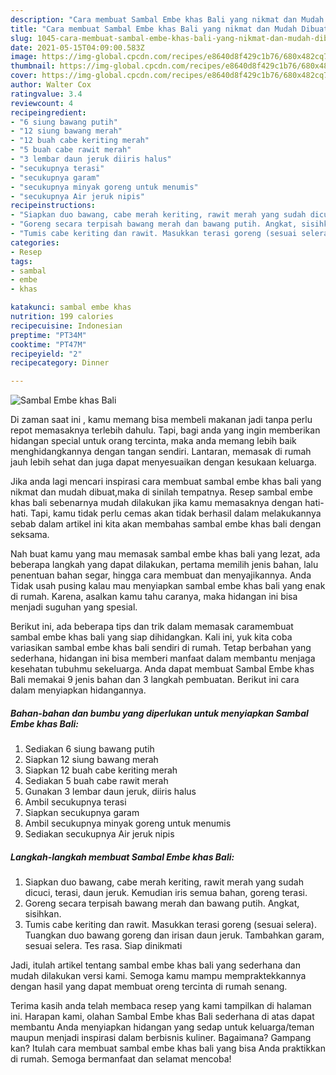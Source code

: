 ```yaml
---
description: "Cara membuat Sambal Embe khas Bali yang nikmat dan Mudah Dibuat"
title: "Cara membuat Sambal Embe khas Bali yang nikmat dan Mudah Dibuat"
slug: 1045-cara-membuat-sambal-embe-khas-bali-yang-nikmat-dan-mudah-dibuat
date: 2021-05-15T04:09:00.583Z
image: https://img-global.cpcdn.com/recipes/e8640d8f429c1b76/680x482cq70/sambal-embe-khas-bali-foto-resep-utama.jpg
thumbnail: https://img-global.cpcdn.com/recipes/e8640d8f429c1b76/680x482cq70/sambal-embe-khas-bali-foto-resep-utama.jpg
cover: https://img-global.cpcdn.com/recipes/e8640d8f429c1b76/680x482cq70/sambal-embe-khas-bali-foto-resep-utama.jpg
author: Walter Cox
ratingvalue: 3.4
reviewcount: 4
recipeingredient:
- "6 siung bawang putih"
- "12 siung bawang merah"
- "12 buah cabe keriting merah"
- "5 buah cabe rawit merah"
- "3 lembar daun jeruk diiris halus"
- "secukupnya terasi"
- "secukupnya garam"
- "secukupnya minyak goreng untuk menumis"
- "secukupnya Air jeruk nipis"
recipeinstructions:
- "Siapkan duo bawang, cabe merah keriting, rawit merah yang sudah dicuci, terasi, daun jeruk. Kemudian iris semua bahan, goreng terasi."
- "Goreng secara terpisah bawang merah dan bawang putih. Angkat, sisihkan."
- "Tumis cabe keriting dan rawit. Masukkan terasi goreng (sesuai selera). Tuangkan duo bawang goreng dan irisan daun jeruk. Tambahkan garam, sesuai selera. Tes rasa. Siap dinikmati"
categories:
- Resep
tags:
- sambal
- embe
- khas

katakunci: sambal embe khas 
nutrition: 199 calories
recipecuisine: Indonesian
preptime: "PT34M"
cooktime: "PT47M"
recipeyield: "2"
recipecategory: Dinner

---
```



![Sambal Embe khas Bali](https://img-global.cpcdn.com/recipes/e8640d8f429c1b76/680x482cq70/sambal-embe-khas-bali-foto-resep-utama.jpg)

Di zaman  saat ini , kamu memang bisa membeli makanan jadi tanpa perlu repot memasaknya terlebih dahulu. Tapi, bagi anda yang ingin memberikan hidangan special untuk orang tercinta, maka anda memang lebih baik menghidangkannya dengan tangan sendiri. Lantaran, memasak di rumah jauh lebih sehat dan juga dapat menyesuaikan dengan kesukaan keluarga.

Jika anda lagi mencari inspirasi cara membuat sambal embe khas bali yang nikmat dan mudah dibuat,maka di sinilah tempatnya. Resep sambal embe khas bali  sebenarnya mudah dilakukan jika kamu memasaknya dengan hati-hati. Tapi, kamu tidak perlu cemas akan tidak berhasil dalam melakukannya 
sebab dalam artikel ini kita akan membahas sambal embe khas bali dengan seksama.  



Nah buat kamu yang mau memasak sambal embe khas bali yang lezat, ada beberapa langkah yang dapat dilakukan, pertama memilih jenis bahan, lalu penentuan bahan segar, hingga cara membuat dan menyajikannya. Anda Tidak usah pusing kalau mau menyiapkan sambal embe khas bali yang enak di rumah. Karena, asalkan kamu  tahu caranya, maka hidangan ini bisa menjadi suguhan yang spesial.

Berikut ini, ada beberapa tips dan trik dalam memasak caramembuat sambal embe khas bali yang siap dihidangkan. Kali ini, yuk kita coba variasikan sambal embe khas bali sendiri di rumah. Tetap berbahan yang sederhana, hidangan ini bisa memberi manfaat dalam membantu menjaga kesehatan tubuhmu sekeluarga. Anda dapat membuat Sambal Embe khas Bali memakai 9 jenis bahan dan 3 langkah pembuatan. Berikut ini cara dalam menyiapkan hidangannya.

<!--inarticleads1-->

##### Bahan-bahan dan bumbu yang diperlukan untuk menyiapkan Sambal Embe khas Bali:

1. Sediakan 6 siung bawang putih
1. Siapkan 12 siung bawang merah
1. Siapkan 12 buah cabe keriting merah
1. Sediakan 5 buah cabe rawit merah
1. Gunakan 3 lembar daun jeruk, diiris halus
1. Ambil secukupnya terasi
1. Siapkan secukupnya garam
1. Ambil secukupnya minyak goreng untuk menumis
1. Sediakan secukupnya Air jeruk nipis




<!--inarticleads2-->

##### Langkah-langkah membuat Sambal Embe khas Bali:

1. Siapkan duo bawang, cabe merah keriting, rawit merah yang sudah dicuci, terasi, daun jeruk. Kemudian iris semua bahan, goreng terasi.
1. Goreng secara terpisah bawang merah dan bawang putih. Angkat, sisihkan.
1. Tumis cabe keriting dan rawit. Masukkan terasi goreng (sesuai selera). Tuangkan duo bawang goreng dan irisan daun jeruk. Tambahkan garam, sesuai selera. Tes rasa. Siap dinikmati




Jadi, itulah artikel tentang  sambal embe khas bali  yang sederhana dan mudah dilakukan versi kami. Semoga kamu mampu mempraktekkannya dengan hasil yang dapat membuat oreng tercinta di rumah senang. 

Terima kasih anda telah membaca resep yang kami tampilkan di halaman ini. Harapan kami, olahan  Sambal Embe khas Bali sederhana di atas dapat membantu Anda menyiapkan hidangan yang sedap untuk keluarga/teman maupun menjadi inspirasi dalam berbisnis kuliner. Bagaimana? Gampang kan? Itulah cara membuat sambal embe khas bali yang bisa Anda praktikkan di rumah. Semoga bermanfaat dan selamat mencoba!


